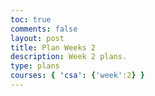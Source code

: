 ```yaml
---
toc: true
comments: false
layout: post
title: Plan Weeks 2
description: Week 2 plans.
type: plans
courses: { 'csa': {'week':2} }
---
```



